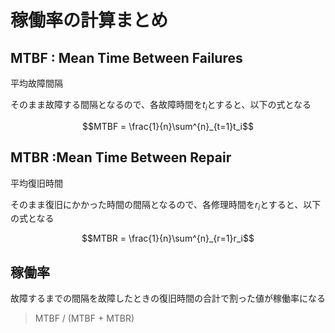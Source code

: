 # 稼働率の計算まとめ

## MTBF : Mean Time Between Failures

平均故障間隔

そのまま故障する間隔となるので、各故障時間を$t_i$とすると、以下の式となる

$$MTBF = \frac{1}{n}\sum^{n}_{t=1}t_i$$

## MTBR :Mean Time Between Repair

平均復旧時間

そのまま復旧にかかった時間の間隔となるので、各修理時間を$r_i$とすると、以下の式となる

$$MTBR = \frac{1}{n}\sum^{n}_{r=1}r_i$$
## 稼働率

故障するまでの間隔を故障したときの復旧時間の合計で割った値が稼働率になる

> MTBF / (MTBF + MTBR)